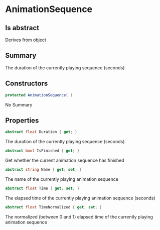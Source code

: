 # AnimationSequence

## Is abstract
Derives from object

## Summary

The duration of the currently playing sequence (seconds)
## Constructors

```c#
protected AnimationSequence( ) 
```
No Summary
## Properties

```c#
abstract float Duration { get; } 
```
The duration of the currently playing sequence (seconds)
```c#
abstract bool IsFinished { get; } 
```
Get whether the current animation sequence has finished
```c#
abstract string Name { get; set; } 
```
The name of the currently playing animation sequence
```c#
abstract float Time { get; set; } 
```
The elapsed time of the currently playing animation sequence (seconds)
```c#
abstract float TimeNormalized { get; set; } 
```
The normalized (between 0 and 1) elapsed time of the currently playing
animation sequence
